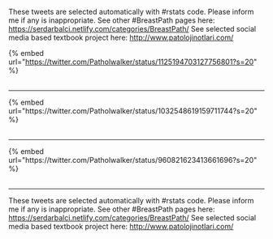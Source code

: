 

These tweets are selected automatically with #rstats code. Please inform me if any is inappropriate.
See other #BreastPath pages here: https://serdarbalci.netlify.com/categories/BreastPath/ 
See selected social media based textbook project here: http://www.patolojinotlari.com/

{% embed url="https://twitter.com/Patholwalker/status/1125194703127756801?s=20" %}<br>
<br>
<hr>
{% embed url="https://twitter.com/Patholwalker/status/1032548619159711744?s=20" %}<br>
<br>
<hr>
{% embed url="https://twitter.com/Patholwalker/status/960821623413661696?s=20" %}<br>
<br>
<hr>


These tweets are selected automatically with #rstats code. Please inform me if any is inappropriate.
See other #BreastPath pages here: https://serdarbalci.netlify.com/categories/BreastPath/ 
See selected social media based textbook project here: http://www.patolojinotlari.com/
